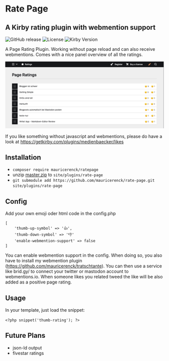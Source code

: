 # Rate Page

## A Kirby rating plugin with webmention support

![GitHub release](https://img.shields.io/github/release/mauricerenck/rate-page.svg?maxAge=1800) ![License](https://img.shields.io/github/license/mashape/apistatus.svg) ![Kirby Version](https://img.shields.io/badge/Kirby-3%2B-black.svg)

A Page Rating Plugin. Working without page reload and can also receive webmentions. Comes with a nice panel overview of all the ratings.

![panel view](doc-assets/panel.png)

If you like something without javascript and webmentions, please do have a look at https://getkirby.com/plugins/medienbaecker/likes

## Installation

- `composer require mauricerenck/ratepage`
- unzip [master.zip](https://github.com/mauricerenck/rate-page/releases/latest) to `site/plugins/rate-page`
- `git submodule add https://github.com/mauricerenck/rate-page.git site/plugins/rate-page`

## Config

Add your own emoji oder html code in the config.php

```
[
    'thumb-up-symbol' => '👍',
    'thumb-down-symbol' => '👎'
    'enable-webmention-support' => false
]
```

You can enable webmention support in the config. When doing so, you also have to install my webmention plugin (https://github.com/mauricerenck/tratschtante). You can then use a service like brid.gy/ to connect your twitter or mastodon account to webmentions.io. When someone likes you related tweed the like will be also added as a positive page rating.

## Usage

In your template, just load the snippet:

`<?php snippet('thumb-rating'); ?>`

## Future Plans

- json-ld output
- fivestar ratings
